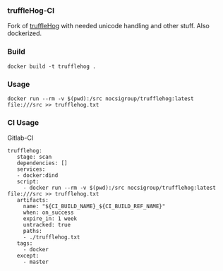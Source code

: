 
### truffleHog-CI

Fork of [truffleHog](https://github.com/dxa4481/truffleHog) with needed unicode handling and other stuff. Also dockerized.

### Build

```
docker build -t trufflehog .
```

### Usage

```
docker run --rm -v $(pwd):/src nocsigroup/trufflehog:latest file:///src >> trufflehog.txt
```


### CI Usage

Gitlab-CI
```
trufflehog:
   stage: scan
   dependencies: []
   services:
   - docker:dind
   script:
     - docker run --rm -v $(pwd):/src nocsigroup/trufflehog:latest file:///src >> trufflehog.txt
   artifacts:
     name: "${CI_BUILD_NAME}_${CI_BUILD_REF_NAME}"
     when: on_success
     expire_in: 1 week
     untracked: true
     paths:
     - ./trufflehog.txt 
   tags:
     - docker
   except:
     - master
```
